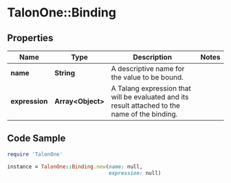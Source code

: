# TalonOne::Binding

## Properties

Name | Type | Description | Notes
------------ | ------------- | ------------- | -------------
**name** | **String** | A descriptive name for the value to be bound. | 
**expression** | **Array&lt;Object&gt;** | A Talang expression that will be evaluated and its result attached to the name of the binding. | 

## Code Sample

```ruby
require 'TalonOne'

instance = TalonOne::Binding.new(name: null,
                                 expression: null)
```


